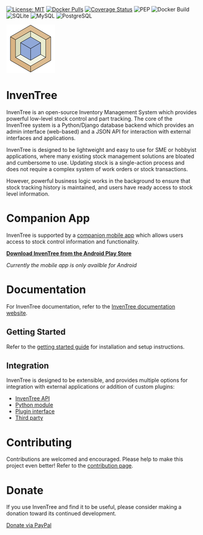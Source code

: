 [![License: MIT](https://img.shields.io/badge/License-MIT-yellow.svg)](https://opensource.org/licenses/MIT)
[![Docker Pulls](https://img.shields.io/docker/pulls/inventree/inventree)](https://hub.docker.com/inventree/inventree)
[![Coverage Status](https://coveralls.io/repos/github/inventree/InvenTree/badge.svg)](https://coveralls.io/github/inventree/InvenTree)
![PEP](https://github.com/inventree/inventree/actions/workflows/style.yaml/badge.svg)
![Docker Build](https://github.com/inventree/inventree/actions/workflows/docker.yaml/badge.svg)
![SQLite](https://github.com/inventree/inventree/actions/workflows/coverage.yaml/badge.svg)
![MySQL](https://github.com/inventree/inventree/actions/workflows/mysql.yaml/badge.svg)
![PostgreSQL](https://github.com/inventree/inventree/actions/workflows/postgresql.yaml/badge.svg)

<img src="images/logo/inventree.png" alt="InvenTree" width="128"/>

# InvenTree
InvenTree is an open-source Inventory Management System which provides powerful low-level stock control and part tracking. The core of the InvenTree system is a Python/Django database backend which provides an admin interface (web-based) and a JSON API for interaction with external interfaces and applications.

InvenTree is designed to be lightweight and easy to use for SME or hobbyist applications, where many existing stock management solutions are bloated and cumbersome to use. Updating stock is a single-action process and does not require a complex system of work orders or stock transactions. 

However, powerful business logic works in the background to ensure that stock tracking history is maintained, and users have ready access to stock level information.

# Companion App

InvenTree is supported by a [companion mobile app](https://inventree.readthedocs.io/en/latest/app/app/) which allows users access to stock control information and functionality. 

[**Download InvenTree from the Android Play Store**](https://play.google.com/store/apps/details?id=inventree.inventree_app)

*Currently the mobile app is only availble for Android*

# Documentation

For InvenTree documentation, refer to the [InvenTree documentation website](https://inventree.readthedocs.io/en/latest/).

## Getting Started

Refer to the [getting started guide](https://inventree.readthedocs.io/en/latest/start/install/) for installation and setup instructions.

## Integration

InvenTree is designed to be extensible, and provides multiple options for integration with external applications or addition of custom plugins:

* [InvenTree API](https://inventree.readthedocs.io/en/latest/extend/api/)
* [Python module](https://inventree.readthedocs.io/en/latest/extend/python)
* [Plugin interface](https://inventree.readthedocs.io/en/latest/extend/plugins)
* [Third party](https://inventree.readthedocs.io/en/latest/extend/integrate)

# Contributing

Contributions are welcomed and encouraged. Please help to make this project even better! Refer to the [contribution page](https://inventree.readthedocs.io/en/latest/contribute/).

# Donate

If you use InvenTree and find it to be useful, please consider making a donation toward its continued development. 

[Donate via PayPal](https://paypal.me/inventree?locale.x=en_AU)
